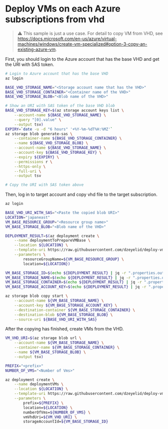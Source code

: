 # Deploy VMs on each Azure subscriptions from vhd

> :warning: This sample is just a use case. For detail to copy VM from VHD, see https://docs.microsoft.com/en-us/azure/virtual-machines/windows/create-vm-specialized#option-3-copy-an-existing-azure-vm.

First, you should login to the Azure account that has the base VHD and get the URI with SAS token.

```bash
# Login to Azure account that has the base VHD
az login

BASE_VHD_STORAGE_NAME="<Storage account name that has the VHD>"
BASE_VHD_STORAGE_CONTAINER="<Container name of the VHD>"
BASE_VHD_STORAGE_BLOB="<Blob name of the VHD>"

# Show an URI with SAS token of the base VHD blob
BASE_VHD_STORAGE_KEY=$(az storage account keys list \
    --account-name ${BASE_VHD_STORAGE_NAME} \
    --query "[0].value" \
    --output tsv)
EXPIRY=`date -u -d "6 hours" '+%Y-%m-%dT%H:%MZ'`
az storage blob generate-sas \
    --container-name ${BASE_VHD_STORAGE_CONTAINER} \
    --name ${BASE_VHD_STORAGE_BLOB} \
    --account-name ${BASE_VHD_STORAGE_NAME} \
    --account-key ${BASE_VHD_STORAGE_KEY} \
    --expiry ${EXPIRY} \
    --permissions r \
    --https-only \
    --full-uri \
    --output tsv

# Copy the URI with SAS token above
```

Then, log in to target account and copy vhd file to the target subscription.

```bash
az login

BASE_VHD_URI_WITH_SAS="<Paste the copied blob URI>"
LOCATION="japaneast"
VM_BASE_RESOURCE_GROUP="<Resource group name>"
VM_BASE_STORAGE_BLOB="<Blob name of the VHD>"

DEPLOYMENT_RESULT=$(az deployment create \
    --name deploymentToPrepareVMBase \
    --location ${LOCATION} \
    --template-uri https://raw.githubusercontent.com/dzeyelid/deploy-vms-on-each-subscriptions-from-vhd/master/01_prepare-vm-base.json \
    --parameters \
        resourceGroupName=${VM_BASE_RESOURCE_GROUP} \
        location=${LOCATION})

VM_BASE_STORAGE_ID=$(echo ${DEPLOYMENT_RESULT} | jq -r ".properties.outputs.storageAccountId.value")
VM_BASE_STORAGE_NAME=$(echo ${DEPLOYMENT_RESULT} | jq -r ".properties.outputs.storageAccountName.value")
VM_BASE_STORAGE_CONTAINER=$(echo ${DEPLOYMENT_RESULT} | jq -r ".properties.outputs.storageContainerName.value")
VM_BASE_STORAGE_ACCOUNT_KEY=$(echo ${DEPLOYMENT_RESULT} | jq -r ".properties.outputs.storageAccountKey.value")

az storage blob copy start \
    --account-name ${VM_BASE_STORAGE_NAME} \
    --account-key ${VM_BASE_STORAGE_ACCOUNT_KEY} \
    --destination-container ${VM_BASE_STORAGE_CONTAINER} \
    --destination-blob ${VM_BASE_STORAGE_BLOB} \
    --source-uri ${BASE_VHD_URI_WITH_SAS}
```

After the copying has finished, create VMs from the VHD.

```bash
VM_VHD_URI=$(az storage blob url \
    --account-name ${VM_BASE_STORAGE_NAME} \
    --container-name ${VM_BASE_STORAGE_CONTAINER} \
    --name ${VM_BASE_STORAGE_BLOB} \
    --output tsv)

PREFIX="<prefix>"
NUMBER_OF_VMS="<Number of Vms>"

az deployment create \
    --name deploymentVMs \
    --location ${LOCATION} \
    --template-uri https://raw.githubusercontent.com/dzeyelid/deploy-vms-on-each-subscriptions-from-vhd/master/02_create-vms.json \
    --parameters \
        prefix=${PREFIX} \
        location=${LOCATION} \
        numberOfVms=${NUMBER_OF_VMS} \
        vmVhdUri=${VM_VHD_URI} \
        storageAccountId=${VM_BASE_STORAGE_ID}
```
